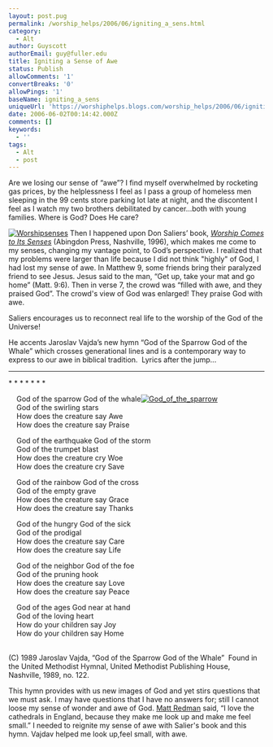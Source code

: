 ```yaml
---
layout: post.pug
permalink: /worship_helps/2006/06/igniting_a_sens.html 
category:
  - Alt
author: Guyscott
authorEmail: guy@fuller.edu
title: Igniting a Sense of Awe
status: Publish
allowComments: '1'
convertBreaks: '0'
allowPings: '1'
baseName: igniting_a_sens
uniqueUrl: 'https://worshiphelps.blogs.com/worship_helps/2006/06/igniting_a_sens.html '
date: 2006-06-02T00:14:42.000Z
comments: []
keywords:
  - ''
tags:
  - Alt
  - post
---
```

Are we losing our sense of “awe”? I find myself overwhelmed by rocketing gas prices, by the helplessness I feel as I pass a group of homeless men sleeping in the 99 cents store parking lot late at night, and the discontent I feel as I watch my two brothers debilitated by cancer…both with young families. Where is God? Does He care?

[![Worshipsenses](https://worshiphelps.blogs.com/worship_helps/images/worshipsenses.jpg "Worshipsenses")](http://worshiphelps.blogs.com/.shared/image.html?/photos/uncategorized/worshipsenses.jpg) Then I happened upon Don Saliers’ book, [_Worship Comes to Its Senses_](http://www.amazon.com/gp/product/0687014581/ref=pd_bxgy_img_a/103-5407787-3041462?%5Fencoding=UTF8) (Abingdon Press, Nashville, 1996), which makes me come to my senses, changing my vantage point, to God’s perspective. I realized that my problems were larger than life because I did not think "highly" of God, I had lost my sense of awe. In Matthew 9, some friends bring their paralyzed friend to see Jesus. Jesus said to the man, “Get up, take your mat and go home” (Matt. 9:6). Then in verse 7, the crowd was “filled with awe, and they praised God”. The crowd's view of God was enlarged! They praise God with awe.

Saliers encourages us to reconnect real life to the worship of the God of the Universe!

He accents Jaroslav Vajda’s new hymn “God of the Sparrow God of the Whale” which crosses generational lines and is a contemporary way to express to our awe in biblical tradition.  Lyrics after the jump...
***
\* \* \* \* \* \* \*

    God of the sparrow God of the whale[![God_of_the_sparrow](http://worshiphelps.blogs.com/worship_helps/images/god_of_the_sparrow.jpg "God_of_the_sparrow")](http://www.amazon.com/gp/product/0819218723/qid=1149271598/sr=1-2/ref=sr_1_2/103-5407787-3041462?s=books&v=glance&n=283155)  
    God of the swirling stars  
    How does the creature say Awe  
    How does the creature say Praise

    God of the earthquake God of the storm  
    God of the trumpet blast  
    How does the creature cry Woe  
    How does the creature cry Save

    God of the rainbow God of the cross  
    God of the empty grave  
    How does the creature say Grace  
    How does the creature say Thanks

    God of the hungry God of the sick  
    God of the prodigal  
    How does the creature say Care  
    How does the creature say Life

    God of the neighbor God of the foe  
    God of the pruning hook  
    How does the creature say Love  
    How does the creature say Peace

    God of the ages God near at hand  
    God of the loving heart  
    How do your children say Joy  
    How do your children say Home  
     

(C) 1989 Jaroslav Vajda, “God of the Sparrow God of the Whale”  Found in the United Methodist Hymnal, United Methodist Publishing House, Nashville, 1989, no. 122.

This hymn provides with us new images of God and yet stirs questions that we must ask. I may have questions that I have no answers for; still I cannot loose my sense of wonder and awe of God. [Matt Redman](http://www.mattredman.com/) said, “I love the cathedrals in England, because they make me look up and make me feel small.” I needed to reignite my sense of awe with Salier's book and this hymn. Vajdav helped me look up,feel small, with awe.